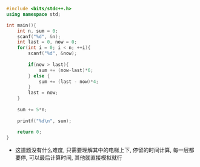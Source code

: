 ```cpp
#include <bits/stdc++.h>
using namespace std;

int main(){
	int n, sum = 0;
	scanf("%d", &n);
	int last = 0, now = 0;
	for(int i = 0; i < n; ++i){
		scanf("%d", &now);
		
		if(now > last){
			sum += (now-last)*6;
		} else {
			sum += (last - now)*4;
		}
		last = now;
	}
	
	sum += 5*n;
	
	printf("%d\n", sum);
	
	return 0;
}
```

- 这道题没有什么难度, 只需要理解其中的电梯上下, 停留的时间计算, 每一层都要停, 可以最后计算时间, 其他就直接模拟就行